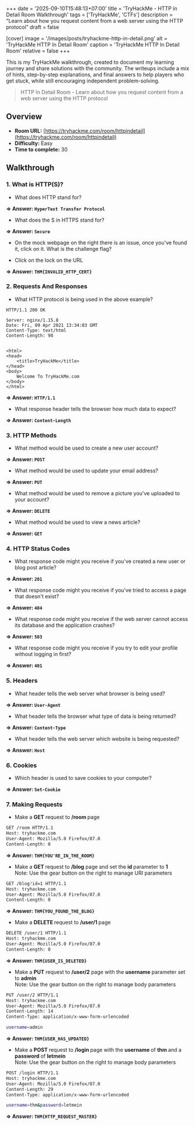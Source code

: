+++
date = '2025-09-10T15:48:13+07:00'
title = 'TryHackMe - HTTP in Detail Room Walkthrough'
tags = ['TryHackMe', 'CTFs']
description = "Learn about how you request content from a web server using the HTTP protocol" 
draft = false

[cover]
  image = '/images/posts/tryhackme-http-in-detail.png'
  alt = 'TryHackMe HTTP In Detail Room'
  caption = 'TryHackMe HTTP In Detail Room'
  relative = false
+++

This is my TryHackMe walkthrough, created to document my learning journey and share solutions with the community. The writeups include a mix of hints, step-by-step explanations, and final answers to help players who get stuck, while still encouraging independent problem-solving.

> HTTP In Detail Room - Learn about how you request content from a web server using the HTTP protocol

## Overview
- **Room URL:** [https://tryhackme.com/room/httpindetail](https://tryhackme.com/room/httpindetail)
- **Difficulty:** Easy
- **Time to complete:** 30

## Walkthrough
### 1. What is HTTP(S)?
- What does HTTP stand for?<br />

**=> Answer: `HyperText Transfer Protocol`**

- <p>What does the S in HTTPS stand for?<br /></p>

**=> Answer: `Secure`**

- <p><span style="">On the mock webpage on the right there is an issue, once you've found it, click on it. What is the challenge flag?</span><br /></p>
- Click on the lock on the URL

**=> Answer: `THM{INVALID_HTTP_CERT}`**

### 2. Requests And Responses
- What HTTP protocol is being used in the above example?<br />
```
HTTP/1.1 200 OK

Server: nginx/1.15.8
Date: Fri, 09 Apr 2021 13:34:03 GMT
Content-Type: text/html
Content-Length: 98


<html>
<head>
    <title>TryHackMe</title>
</head>
<body>
    Welcome To TryHackMe.com
</body>
</html>
```
**=> Answer: `HTTP/1.1`**

- <p>What response header tells the browser how much data to expect?<br /></p>

**=> Answer: `Content-Length`**

### 3. HTTP Methods
- What method would be used to create a new user account?<br />

**=> Answer: `POST`**

- <p>What method would be used to update your email address?<br /></p>

**=> Answer: `PUT`**

- <p>What method would be used to remove a picture you've uploaded to your account?<br /></p>

**=> Answer: `DELETE`**

- <p>What method would be used to view a news article?<br /></p>

**=> Answer: `GET`**

### 4. HTTP Status Codes
- <p>What response code might you receive if you've created a new user or blog post article?<br /></p>

**=> Answer: `201`**

- <p>What response code might you receive if you've tried to access a page that doesn't exist?</p>

**=> Answer: `404`**

- <p>What response code might you receive if the web server cannot access its database and the application crashes?<br /></p>

**=> Answer: `503`**

- <p>What response code might you receive if you try to edit your profile without logging in first?<br /></p>

**=> Answer: `401`**

### 5. Headers
- What header tells the web server what browser is being used?<br />

**=> Answer: `User-Agent`**

- <p>What header tells the browser what type of data is being returned?<br /></p>

**=> Answer: `Content-Type`**

- <p>What header tells the web server which website is being requested?<br /></p>

**=> Answer: `Host`**

### 6. Cookies
- Which header is used to save cookies to your computer?<br />

**=> Answer: `Set-Cookie`**

### 7. Making Requests
- <p>Make a <strong>GET</strong> request to <strong>/room </strong>page</p>
```bash
GET /room HTTP/1.1
Host: tryhackme.com
User-Agent: Mozilla/5.0 Firefox/87.0
Content-Length: 0
```
**=> Answer: `THM{YOU'RE_IN_THE_ROOM}`**

- <p>Make a <strong>GET </strong>request to <strong>/blog</strong> page and set the <strong>id </strong>parameter to <strong>1</strong><br />Note: Use the gear button on the right to manage URI parameters</p>
```bash
GET /blog?id=1 HTTP/1.1
Host: tryhackme.com
User-Agent: Mozilla/5.0 Firefox/87.0
Content-Length: 0
```
**=> Answer: `THM{YOU_FOUND_THE_BLOG}`**

- <p>Make a <strong>DELETE </strong>request to <strong>/user/1 </strong>page</p>
```bash
DELETE /user/1 HTTP/1.1
Host: tryhackme.com
User-Agent: Mozilla/5.0 Firefox/87.0
Content-Length: 0
```
**=> Answer: `THM{USER_IS_DELETED}`**

- <p>Make a <strong>PUT</strong> request to <strong>/user/2</strong> page with the <strong>username </strong>parameter set to <strong>admin<br /></strong>Note: Use the gear button on the right to manage body parameters</p>
```bash
PUT /user/2 HTTP/1.1
Host: tryhackme.com
User-Agent: Mozilla/5.0 Firefox/87.0
Content-Length: 14
Content-Type: application/x-www-form-urlencoded

username=admin
```
**=> Answer: `THM{USER_HAS_UPDATED}`**

- <p>Make a <strong>POST </strong>request to <strong>/login </strong>page with the <strong>username </strong>of <strong>thm </strong>and a <strong>password </strong>of <strong>letmein<br /></strong>Note: Use the gear button on the right to manage body parameters</p>
```bash
POST /login HTTP/1.1
Host: tryhackme.com
User-Agent: Mozilla/5.0 Firefox/87.0
Content-Length: 29
Content-Type: application/x-www-form-urlencoded

username=thm&password=letmein
```
**=> Answer: `THM{HTTP_REQUEST_MASTER}`**

